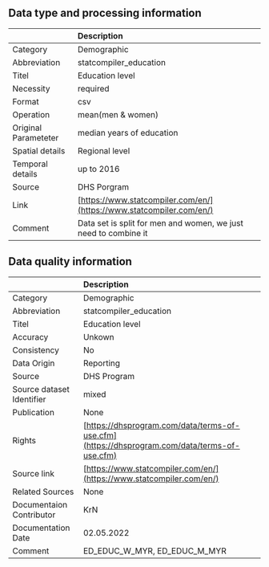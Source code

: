 ## Data type and processing information 

|                      | Description                                                          |
|:---------------------|:---------------------------------------------------------------------|
| Category             | Demographic                                                          |
| Abbreviation         | statcompiler_education                                               |
| Titel                | Education level                                                      |
| Necessity            | required                                                             |
| Format               | csv                                                                  |
| Operation            | mean(men & women)                                                    |
| Original Parameteter | median years of education                                            |
| Spatial details      | Regional level                                                       |
| Temporal details     | up to 2016                                                           |
| Source               | DHS Porgram                                                          |
| Link                 | [https://www.statcompiler.com/en/](https://www.statcompiler.com/en/) |
| Comment              | Data set is split for men and women, we just need to combine it      |

## Data quality information 

|                           | Description                                                                                  |
|:--------------------------|:---------------------------------------------------------------------------------------------|
| Category                  | Demographic                                                                                  |
| Abbreviation              | statcompiler_education                                                                       |
| Titel                     | Education level                                                                              |
| Accuracy                  | Unkown                                                                                       |
| Consistency               | No                                                                                           |
| Data Origin               | Reporting                                                                                    |
| Source                    | DHS Program                                                                                  |
| Source dataset Identifier | mixed                                                                                        |
| Publication               | None                                                                                         |
| Rights                    | [https://dhsprogram.com/data/terms-of-use.cfm](https://dhsprogram.com/data/terms-of-use.cfm) |
| Source link               | [https://www.statcompiler.com/en/](https://www.statcompiler.com/en/)                         |
| Related Sources           | None                                                                                         |
| Documentaion Contributor  | KrN                                                                                          |
| Documentation Date        | 02.05.2022                                                                                   |
| Comment                   | ED_EDUC_W_MYR, ED_EDUC_M_MYR                                                                 |